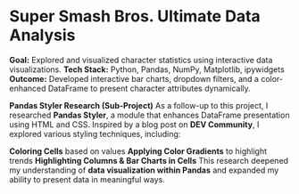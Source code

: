# Super Smash Bros. Ultimate Data Analysis

**Goal:** Explored and visualized character statistics using interactive data visualizations.
**Tech Stack:** Python, Pandas, NumPy, Matplotlib, ipywidgets
**Outcome:** Developed interactive bar charts, dropdown filters, and a color-enhanced DataFrame to present character attributes dynamically.

**Pandas Styler Research (Sub-Project)**
As a follow-up to this project, I researched **Pandas Styler**, a module that enhances DataFrame presentation using HTML and CSS. Inspired by a blog post on **DEV Community**, I explored various styling techniques, including:

**Coloring Cells** based on values
**Applying Color Gradients** to highlight trends
**Highlighting Columns & Bar Charts in Cells**
This research deepened my understanding of **data visualization within Pandas** and expanded my ability to present data in meaningful ways.
